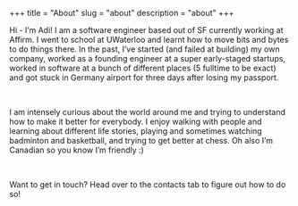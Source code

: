 +++
title = "About"
slug = "about"
description = "about"
+++

Hi - I’m Adi! I am a software engineer based out of SF currently working at Affirm. I went to school at UWaterloo and learnt how to move bits and bytes to do things there. In the past, I’ve started (and failed at building) my own company, worked as a founding engineer at a super early-staged startups,  worked in software at a bunch of different places (5 fulltime to be exact) and got stuck in Germany airport for three days after losing my passport. 


&nbsp;

I am intensely curious about the world around me and trying to understand how to make it better for everybody. I enjoy walking with people and learning about different life stories, playing and sometimes watching badminton and basketball, and trying to get better at chess. Oh also I’m Canadian so you know I’m friendly :) 

&nbsp;

Want to get in touch? Head over to the contacts tab to figure out how to do so! 


